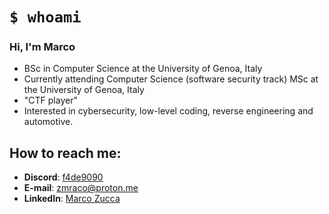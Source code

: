 # `$ whoami`
### Hi, I'm Marco
- BSc in Computer Science at the University of Genoa, Italy
- Currently attending Computer Science (software security track) MSc at the University of Genoa, Italy
- "CTF player"
- Interested in cybersecurity, low-level coding, reverse engineering and automotive.

## How to reach me:
- **Discord**: [f4de9090](https://discordapp.com/users/317318087814938624)
- **E-mail**: zmraco@proton.me
- **LinkedIn**: [Marco Zucca](https://linkedin.com/in/marco-zucca-62562b163)

